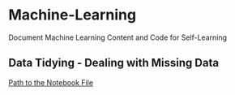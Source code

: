 # Machine-Learning
Document Machine Learning Content and Code for Self-Learning

## Data Tidying - Dealing with Missing Data
[Path to the Notebook File](https://github.com/MingceBi/Machine-Learning/blob/Dealing-with-Missing-Data/dealingwithmissingdata.ipynb)


